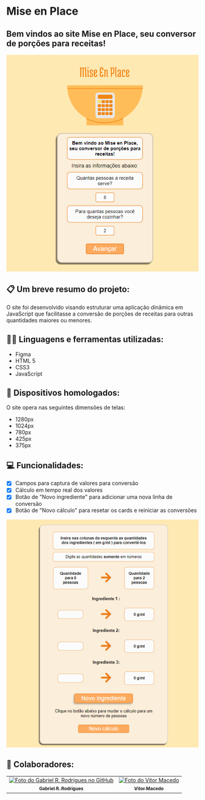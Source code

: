 # Mise en Place

<h2>Bem vindos ao site Mise en Place, seu conversor de porções para receitas! </h2> 
<img src="img/card1.png">

## 📋 Um breve resumo do projeto:

O site foi desenvolvido visando estruturar uma aplicação dinâmica em JavaScript que facilitasse a conversão de porções de receitas para outras quantidades maiores ou menores.

## 👨‍💻 Linguagens e ferramentas utilizadas:

- Figma
- HTML 5
- CSS3
- JavaScript

## 📲 Dispositivos homologados:

O site opera nas seguintes dimensões de telas:

- 1280px
- 1024px
- 780px
- 425px
- 375px

## 💻 Funcionalidades:

- [x] Campos para captura de valores para conversão
- [x] Cálculo em tempo real dos valores
- [x] Botão de "Novo ingrediente" para adicionar uma nova linha de conversão
- [x] Botão de "Novo cálculo" para resetar os cards e reiniciar as conversões

<img src="img/card2.png">


## 🤝 Colaboradores:

<table>
  <tr>
    <td align="center">
      <a href="#">
        <img src="https://avatars.githubusercontent.com/u/84934507?s=400&u=2121f2fa27f160de9fc31e854e4353169dfa9f4e&v=4" width="100px;" alt="Foto do Gabriel R. Rodrigues no GitHub"/><br>
        <sub>
          <b>Gabriel R. Rodrigues</b>
        </sub>
      </a>
    </td>
    <td align="center">
      <a href="#">
        <img src="https://avatars.githubusercontent.com/u/86400522?v=4" width="100px;" alt="Foto do Vitor Macedo"/><br>
        <sub>
          <b>Vitor Macedo</b>
        </sub>
      </a>
    </td>
  </tr>
</table>
